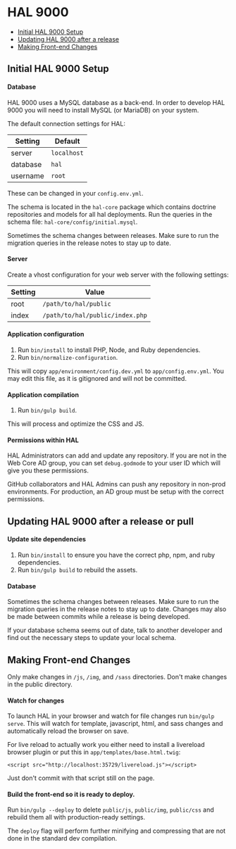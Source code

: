 # HAL 9000 #

- [Initial HAL 9000 Setup](#initial-hal-9000-setup)
- [Updating HAL 9000 after a release](#updating-hal-9000-after-a-release-or-pull)
- [Making Front-end Changes](#making-front-end-changes)

## Initial HAL 9000 Setup

#### Database

HAL 9000 uses a MySQL database as a back-end. In order to develop HAL 9000 you will need to install MySQL (or MariaDB) on your system.

The default connection settings for HAL:

Setting   | Default
--------- | -------
server    | `localhost`
database  | `hal`
username  | `root`

These can be changed in your `config.env.yml`.

The schema is located in the `hal-core` package which contains doctrine repositories and models for all hal deployments. Run the queries in the schema file: `hal-core/config/initial.mysql`.

Sometimes the schema changes between releases. Make sure to run the migration queries in the release notes to stay up to date.

#### Server

Create a vhost configuration for your web server with the following settings:

Setting   | Value
--------- | -------
root      | `/path/to/hal/public`
index     | `/path/to/hal/public/index.php`

#### Application configuration

1. Run `bin/install` to install PHP, Node, and Ruby dependencies.
2. Run `bin/normalize-configuration`.

This will copy `app/environment/config.dev.yml` to `app/config.env.yml`. You may edit this file, as it is gitignored and will not be committed.

#### Application compilation

1. Run `bin/gulp build`.

This will process and optimize the CSS and JS.

#### Permissions within HAL

HAL Administrators can add and update any repository. If you are not in the Web Core AD group, you can set `debug.godmode` to your user ID which will give you these permissions.

GitHub collaborators and HAL Admins can push any repository in non-prod environments. For production, an AD group must be setup with the correct permissions.

## Updating HAL 9000 after a release or pull

#### Update site dependencies

1. Run `bin/install` to ensure you have the correct php, npm, and ruby dependencies.
2. Run `bin/gulp build` to rebuild the assets.

#### Database

Sometimes the schema changes between releases. Make sure to run the migration queries in the release notes to stay up to date. Changes may also be made between commits while a release is being developed.

If your database schema seems out of date, talk to another developer and find out the necessary steps to update your local schema.

## Making Front-end Changes

Only make changes in `/js`, `/img`, and `/sass` directories. Don't make changes in the public directory.

#### Watch for changes

To launch HAL in your browser and watch for file changes run `bin/gulp serve`. This will watch for template, javascript, html, and sass changes and automatically reload the browser on save.

For live reload to actually work you either need to install a livereload browser plugin or put this in `app/templates/base.html.twig`:
```
<script src="http://localhost:35729/livereload.js"></script>
```

Just don't commit with that script still on the page.

#### Build the front-end so it is ready to deploy.

Run `bin/gulp --deploy` to delete `public/js`, `public/img`, `public/css` and rebuild them all with production-ready settings.

The `deploy` flag will perform further minifying and compressing that are not done in the standard dev compilation.

